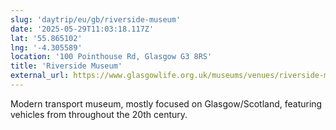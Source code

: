 ```yaml
---
slug: 'daytrip/eu/gb/riverside-museum'
date: '2025-05-29T11:03:18.117Z'
lat: '55.865102'
lng: '-4.305589'
location: '100 Pointhouse Rd, Glasgow G3 8RS'
title: 'Riverside Museum'
external_url: https://www.glasgowlife.org.uk/museums/venues/riverside-museum
---
```

Modern transport museum, mostly focused on Glasgow/Scotland, featuring vehicles from throughout the 20th century.